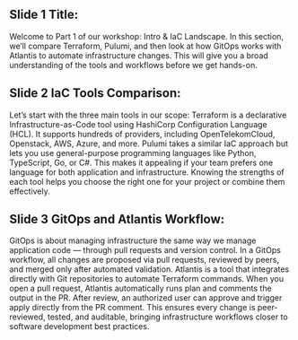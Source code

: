 ## Slide 1 Title:
Welcome to Part 1 of our workshop: Intro & IaC Landscape.
In this section, we’ll compare Terraform, Pulumi, and then look at how GitOps works with Atlantis to automate infrastructure changes.
This will give you a broad understanding of the tools and workflows before we get hands-on.

## Slide 2 IaC Tools Comparison:
Let’s start with the three main tools in our scope:
Terraform is a declarative Infrastructure-as-Code tool using HashiCorp Configuration Language (HCL). It supports hundreds of providers, including OpenTelekomCloud, Openstack, AWS, Azure, and more.
Pulumi takes a similar IaC approach but lets you use general-purpose programming languages like Python, TypeScript, Go, or C#. This makes it appealing if your team prefers one language for both application and infrastructure.
Knowing the strengths of each tool helps you choose the right one for your project or combine them effectively.

## Slide 3 GitOps and Atlantis Workflow:
GitOps is about managing infrastructure the same way we manage application code — through pull requests and version control.
In a GitOps workflow, all changes are proposed via pull requests, reviewed by peers, and merged only after automated validation.
Atlantis is a tool that integrates directly with Git repositories to automate Terraform commands.
When you open a pull request, Atlantis automatically runs plan and comments the output in the PR. After review, an authorized user can approve and trigger apply directly from the PR comment.
This ensures every change is peer-reviewed, tested, and auditable, bringing infrastructure workflows closer to software development best practices.
